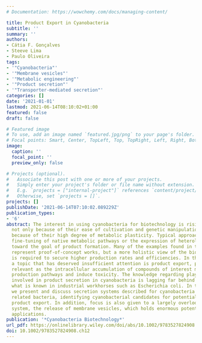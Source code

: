 ```yaml
---
# Documentation: https://wowchemy.com/docs/managing-content/

title: Product Export in Cyanobacteria
subtitle: ''
summary: ''
authors:
- Cátia F. Gonçalves
- Steeve Lima
- Paulo Oliveira
tags:
- '"Cyanobacteria"'
- '"Membrane vesicles"'
- '"Metabolic engineering"'
- '"Product secretion"'
- '"Transporter-mediated secretion"'
categories: []
date: '2021-01-01'
lastmod: 2021-06-14T08:10:02+01:00
featured: false
draft: false

# Featured image
# To use, add an image named `featured.jpg/png` to your page's folder.
# Focal points: Smart, Center, TopLeft, Top, TopRight, Left, Right, BottomLeft, Bottom, BottomRight.
image:
  caption: ''
  focal_point: ''
  preview_only: false

# Projects (optional).
#   Associate this post with one or more of your projects.
#   Simply enter your project's folder or file name without extension.
#   E.g. `projects = ["internal-project"]` references `content/project/deep-learning/index.md`.
#   Otherwise, set `projects = []`.
projects: []
publishDate: '2021-06-14T07:10:02.089229Z'
publication_types:
- '6'
abstract: The interest in using cyanobacteria for biotechnology is rising steeply
  not only because of their ease of cultivation and genetic manipulation but also
  because of their high degree of metabolic plasticity. Typical approaches include
  fine-tuning of native metabolic pathways or the expression of heterologous enzymes
  toward the goal of product formation. Many of the examples found in the literature
  represent proof-of-concept works, but a more holistic view of the biological system
  is required to secure higher production rates and efficiencies. In this context,
  a topic that has deserved insufficient attention is product export, particularly
  relevant as the intracellular accumulation of compounds of interest may inhibit
  production pathways and induce toxicity. The knowledge regarding players and mechanisms
  involved in product secretion in cyanobacteria is lagging far behind compared to
  what is known in industrial workhorses such as Escherichia coli. In this chapter,
  we present and discuss secretion systems described for cyanobacteria and closely
  related bacteria, identifying cyanobacterial candidates for potentially improving
  product export. In addition, focus is also given to a largely overlooked secretion
  system, the release of membrane vesicles, which holds enormous potential in numerous
  applications.
publication: '*Cyanobacteria Biotechnology*'
url_pdf: https://onlinelibrary.wiley.com/doi/abs/10.1002/9783527824908.ch12
doi: 10.1002/9783527824908.ch12
---
```


